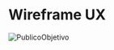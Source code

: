 # Wireframe UX

![PublicoObjetivo](https://miro.com/app/board/uXjVOJg0594=/?invite_link_id=609348391651)
